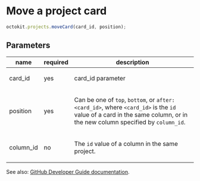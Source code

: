 # Move a project card

```js
octokit.projects.moveCard(card_id, position);
```

## Parameters

<table>
  <thead>
    <tr>
      <th>name</th>
      <th>required</th>
      <th>description</th>
    </tr>
  </thead>
  <tbody>
    <tr><td>card_id</td><td>yes</td><td>

card_id parameter

</td></tr>
<tr><td>position</td><td>yes</td><td>

Can be one of `top`, `bottom`, or `after:<card_id>`, where `<card_id>` is the `id` value of a card in the same column, or in the new column specified by `column_id`.

</td></tr>
<tr><td>column_id</td><td>no</td><td>

The `id` value of a column in the same project.

</td></tr>
  </tbody>
</table>

See also: [GitHub Developer Guide documentation](endpoint.documentationUrl).
